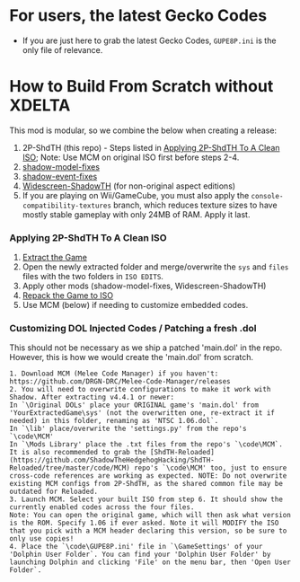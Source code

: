 # For users, the latest Gecko Codes
* If you are just here to grab the latest Gecko Codes, `GUPE8P.ini` is the only file of relevance.

# How to Build From Scratch without XDELTA
This mod is modular, so we combine the below when creating a release:
1. 2P-ShdTH (this repo) - Steps listed in [Applying 2P-ShdTH To A Clean ISO](#applying-2p-shdth-to-a-clean-iso); Note: Use MCM on original ISO first before steps 2-4.
2. [shadow-model-fixes](https://github.com/ShadowTheHedgehogHacking/shadow-model-fixes)
3. [shadow-event-fixes](https://github.com/ShadowTheHedgehogHacking/shadow-event-fixes)
4. [Widescreen-ShadowTH](https://github.com/ShadowTheHedgehogHacking/Widescreen-ShadowTH) (for non-original aspect editions)
5. If you are playing on Wii/GameCube, you must also apply the `console-compatibility-textures` branch, which reduces texture sizes to have mostly stable gameplay with only 24MB of RAM. Apply it last.

### Applying 2P-ShdTH To A Clean ISO
1. [Extract the Game](https://github.com/ShadowTheHedgehogHacking/2P-ShdTH?tab=readme-ov-file#extraction-of-game--extracted-game-format)
2. Open the newly extracted folder and merge/overwrite the `sys` and `files` files with the two folders in `ISO EDITS`.
3. Apply other mods (shadow-model-fixes, Widescreen-ShadowTH)
3. [Repack the Game to ISO](https://github.com/ShadowTheHedgehogHacking/2P-ShdTH?tab=readme-ov-file#replacement-of-files--converting-extracted-game-to-iso)
4. Use MCM (below) if needing to customize embedded codes.

### Customizing DOL Injected Codes / Patching a fresh .dol
This should not be necessary as we ship a patched 'main.dol' in the repo. However, this is how we would create the 'main.dol' from scratch.
```
1. Download MCM (Melee Code Manager) if you haven't: https://github.com/DRGN-DRC/Melee-Code-Manager/releases
2. You will need to overwrite configurations to make it work with Shadow. After extracting v4.4.1 or newer:
In `\Original DOLs' place your ORIGINAL game's 'main.dol' from 'YourExtractedGame\sys' (not the overwritten one, re-extract it if needed) in this folder, renaming as 'NTSC 1.06.dol`.
In `\lib' place/overwrite the 'settings.py' from the repo's `\code\MCM'
In `\Mods Library' place the .txt files from the repo's `\code\MCM`. It is also recommended to grab the [ShdTH-Reloaded](https://github.com/ShadowTheHedgehogHacking/ShdTH-Reloaded/tree/master/code/MCM) repo's `\code\MCM' too, just to ensure cross-code references are working as expected. NOTE: Do not overwrite existing MCM configs from 2P-ShdTH, as the shared common file may be outdated for Reloaded.
3. Launch MCM. Select your built ISO from step 6. It should show the currently enabled codes across the four files.
Note: You can open the original game, which will then ask what version is the ROM. Specify 1.06 if ever asked. Note it will MODIFY the ISO that you pick with a MCM header declaring this version, so be sure to only use copies!
4. Place the `\code\GUPE8P.ini' file in `\GameSettings' of your 'Dolphin User Folder`. You can find your 'Dolphin User Folder' by launching Dolphin and clicking 'File' on the menu bar, then 'Open User Folder`.
```